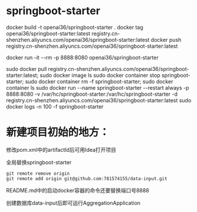 # springboot-starter
docker build -t openai36/springboot-starter .
docker tag openai36/springboot-starter:latest registry.cn-shenzhen.aliyuncs.com/openai36/springboot-starter:latest
docker push registry.cn-shenzhen.aliyuncs.com/openai36/springboot-starter:latest

docker run -it --rm -p 8888:8080 openai36/springboot-starter


sudo docker pull registry.cn-shenzhen.aliyuncs.com/openai36/springboot-starter:latest; sudo docker image ls
sudo docker container stop springboot-starter; sudo docker container rm -f springboot-starter; sudo docker container ls
sudo docker run --name springboot-starter  --restart always -p 8888:8080 -v /var/hc/springboot-starter:/var/hc/springboot-starter -d registry.cn-shenzhen.aliyuncs.com/openai36/springboot-starter:latest
sudo docker logs -n 100 -f springboot-starter




# 新建项目初始的地方：

修改pom.xml中的artifactId后可用Idea打开项目

全局替换springboot-starter

```
git remote remove origin
git remote add origin git@github.com:781574155/data-input.git
```

README.md中的启动docker容器的命令还要替换端口号8888

创建数据库data-input后即可运行AggregationApplication